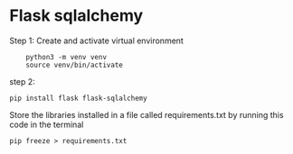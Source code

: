 # Flask sqlalchemy
Step 1: Create and activate virtual environment
```
    python3 -m venv venv
    source venv/bin/activate
```
step 2:
```
pip install flask flask-sqlalchemy
```
Store the libraries installed in a file called requirements.txt by running this code in the terminal
```
pip freeze > requirements.txt
```

